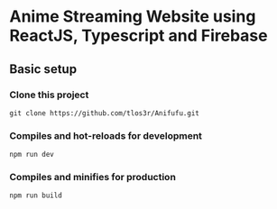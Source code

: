 # Anime Streaming Website using ReactJS, Typescript and Firebase


## Basic setup

### Clone this project

```
git clone https://github.com/tlos3r/Anifufu.git
```

###

### Compiles and hot-reloads for development

```
npm run dev
```

### Compiles and minifies for production

```
npm run build
```

